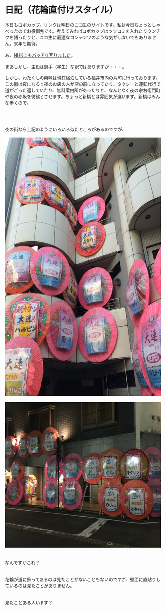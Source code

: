 # 日記（花輪直付けスタイル）
本日も<a href="http://live.nicovideo.jp/watch/lv218597421">ロボカップ</a>。リンクは明日のニコ生のサイトです。私は今日ちょっとしゃべったのでお役御免です。考えてみればロボカップはツッコミを入れたりウンチクを語ったりと、ニコ生に最適なコンテンツのような気がしないでもありません。来年も期待。<br />
<br />
あ、<a href="http://www3.nhk.or.jp/lnews/fukui/3054421171.html">NHKにもバッチリ写りました</a>。<br />
<br />
まあしかし、主役は選手（学生）な訳ではありますが・・・。<br />
<br />
しかし、わたくしの興味は現在宿泊している福井市内の片町に行っております。この街は夜になると夜のお店の人が店の前に立ってたり、タクシーと運転代行で道がごった返していたり、無料案内所があったりと、なんとなく夜の宗右衛門町や夜の赤坂を彷彿とさせます。ちょっと新橋とは雰囲気が違います。新橋はみんな歩くので。<br />
<br />
<!--more--><br />
<br />
夜の街なら上記のようにいろいろ似たところがあるのですが、<br />
<br />
<a href="IMG_4274.jpg"><img src="IMG_4274-768x1024.jpg" alt="IMG_4274" width="625" height="833" class="aligncenter size-large wp-image-6079" /></a><br />
<br />
<a href="IMG_4285.jpg"><img src="IMG_4285-1024x768.jpg" alt="IMG_4285" width="625" height="469" class="aligncenter size-large wp-image-6080" /></a><br />
<br />
<br />
なんですかこれ？<br />
<br />
<br />
花輪が道に飾ってあるのは見たことがないこともないのですが、壁面に直貼りしているのは見たことがありません。<br />
<br />
<br />
見たことある人います？

